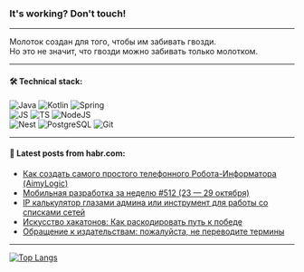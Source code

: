 ### It's working? Don't touch!

---
Молоток создан для того, чтобы им забивать гвозди. <br>
Но это не значит, что гвозди можно забивать только молотком.

---

#### 🛠️ Technical stack:

![Java](https://img.shields.io/badge/Java-informational?logo=Oracle&style=flat&logoColor=white&color=FF4500)
![Kotlin](https://img.shields.io/badge/Kotlin-informational?logo=Kotlin&style=flat&logoColor=white&color=774D97)
![Spring](https://img.shields.io/badge/SpringBoot-informational?logo=SpringBoot&style=flat&logoColor=white&color=6DB33F) <br>
![JS](https://img.shields.io/badge/JS-informational?logo=javaScript&style=flat&logoColor=black&color=F7Df1E)
![TS](https://img.shields.io/badge/TypeScript-informational?logo=typeScript&style=flat&logoColor=black&color=0667A8)
![NodeJS](https://img.shields.io/badge/NodeJS-informational?logo=node.js&style=flat&logoColor=white&color=70A760) <br>
![Nest](https://img.shields.io/badge/NestJS-informational?logo=NestJS&style=flat&logoColor=white&color=E0234E)
![PostgreSQL](https://img.shields.io/badge/PostgreSQL-informational?logo=PostgreSQL&style=flat&logoColor=white&color=DAA520)
![Git](https://img.shields.io/badge/Git-informational?logo=git&style=flat&logoColor=white&color=778899)

___

#### 💬 Latest posts from habr.com:

<!-- BLOG-POST-LIST:START -->
- [Как создать самого простого телефонного Робота-Информатора &lpar;AimyLogic&rpar;](https://habr.com/ru/articles/770552/?utm_source=habrahabr&utm_medium=rss&utm_campaign=770552)
- [Мобильная разработка за неделю #512 &lpar;23 — 29 октября&rpar;](https://habr.com/ru/companies/productivity_inside/articles/770550/?utm_source=habrahabr&utm_medium=rss&utm_campaign=770550)
- [IP калькулятор глазами админа или инструмент для работы со списками сетей](https://habr.com/ru/articles/770546/?utm_source=habrahabr&utm_medium=rss&utm_campaign=770546)
- [Искусство хакатонов: Как раскодировать путь к победе](https://habr.com/ru/articles/770538/?utm_source=habrahabr&utm_medium=rss&utm_campaign=770538)
- [Обращение к издательствам: пожалуйста, не переводите термины](https://habr.com/ru/articles/770536/?utm_source=habrahabr&utm_medium=rss&utm_campaign=770536)
<!-- BLOG-POST-LIST:END -->

---
[![Top Langs](https://github-readme-stats-git-master-advtsetting-gmailcom.vercel.app/api/top-langs/?username=zloylis&langs_count=10&hide_title=false&title_color=e6edf3&size_weight=0.5&count_weight=0.5&layout=compact&hide_border=true&theme=dracula)](https://github.com/zloylis)

<!-- ![GitHub stats](https://github-readme-stats-git-master-advtsetting-gmailcom.vercel.app/api?username=zloylis&show_icons=true&hide_border=true&theme=dracula&hide_title=true&include_all_commits=true&count_private=true&hide=contribs&hide_rank=true) -->
